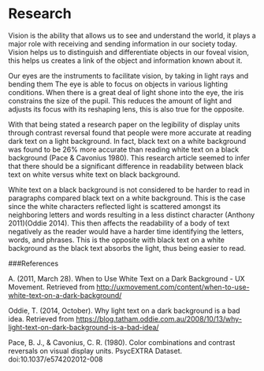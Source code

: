 # Research

Vision is the ability that allows us to see and understand the world, it plays a major role with receiving and sending 
information in our society today. Vision helps us to distinguish and differentiate objects in our foveal vision, this helps 
us creates a link of the object and information known about it. 

Our eyes are the instruments to facilitate vision, by taking in light rays and bending them
The eye is able to focus on objects in various lighting conditions. When there is a great deal of light shone into the eye, 
the iris constrains the size of the pupil. This reduces the amount of light and adjusts its focus with its reshaping lens, 
this is also true for the opposite. 

With that being stated a research paper on the legibility of display units through contrast reversal found that people 
were more accurate at reading dark text on a light background. In fact, black text on a white background was found to 
be 26% more accurate than reading white text on a black background (Pace & Cavonius 1980). This research article seemed 
to infer that there should be a significant difference in readability between black text on white versus white text on 
black background.

White text on a black background is not considered to be harder to read in paragraphs compared black text on a white background. 
This is the case since the white characters reflected light is scattered amongst its neighboring letters and words resulting in a 
less distinct character (Anthony 2011)(Oddie 2014). This then affects the readability of a body of text negatively as the reader 
would have a harder time identifying the letters, words, and phrases. This is the opposite with black text on a white background 
as the black text absorbs the light, thus being easier to read.

###References  

A. (2011, March 28). When to Use White Text on a Dark Background - UX Movement. Retrieved from http://uxmovement.com/content/when-to-use-white-text-on-a-dark-background/

Oddie, T. (2014, October). Why light text on a dark background is a bad idea. Retrieved from https://blog.tatham.oddie.com.au/2008/10/13/why-light-text-on-dark-background-is-a-bad-idea/

Pace, B. J., & Cavonius, C. R. (1980). Color combinations and contrast reversals on visual display units. PsycEXTRA Dataset. doi:10.1037/e574202012-008